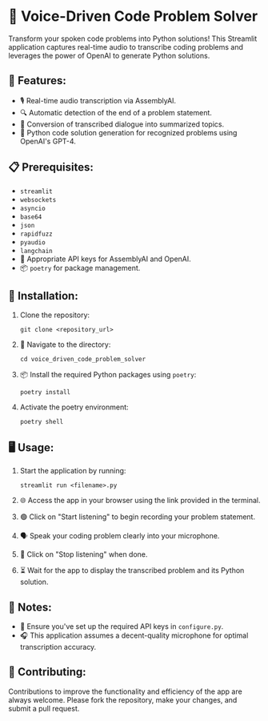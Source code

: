 # 🎤 Voice-Driven Code Problem Solver

Transform your spoken code problems into Python solutions! This Streamlit application captures real-time audio to transcribe coding problems and leverages the power of OpenAI to generate Python solutions.

## 🌟 Features:
- 🎙️ Real-time audio transcription via AssemblyAI.
- 🔍 Automatic detection of the end of a problem statement.
- 📝 Conversion of transcribed dialogue into summarized topics.
- 🐍 Python code solution generation for recognized problems using OpenAI's GPT-4.

## 📋 Prerequisites:
- `streamlit`
- `websockets`
- `asyncio`
- `base64`
- `json`
- `rapidfuzz`
- `pyaudio`
- `langchain`
- 🔑 Appropriate API keys for AssemblyAI and OpenAI.
- 📦 `poetry` for package management.

## 🚀 Installation:
1. Clone the repository:
   ```
   git clone <repository_url>
   ```

2. 📂 Navigate to the directory:
   ```
   cd voice_driven_code_problem_solver
   ```

3. 📦 Install the required Python packages using `poetry`:
   ```
   poetry install
   ```

4. Activate the poetry environment:
   ```
   poetry shell
   ```

## 🖥️ Usage:
1. Start the application by running:
   ```
   streamlit run <filename>.py
   ```

2. 🌐 Access the app in your browser using the link provided in the terminal.

3. 🟢 Click on "Start listening" to begin recording your problem statement.

4. 🗣️ Speak your coding problem clearly into your microphone.

5. 🔴 Click on "Stop listening" when done.

6. ⏳ Wait for the app to display the transcribed problem and its Python solution.

## 📌 Notes:
- 🔐 Ensure you've set up the required API keys in `configure.py`.
- 🎧 This application assumes a decent-quality microphone for optimal transcription accuracy.

## 🤝 Contributing:
Contributions to improve the functionality and efficiency of the app are always welcome. Please fork the repository, make your changes, and submit a pull request.

